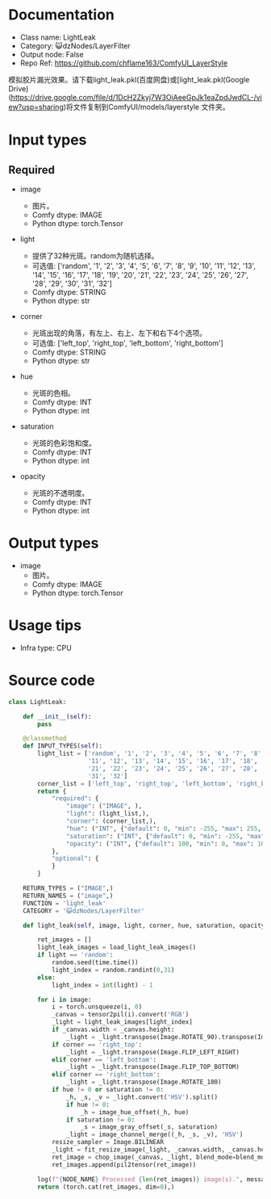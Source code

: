 # Documentation
- Class name: LightLeak
- Category: 😺dzNodes/LayerFilter
- Output node: False
- Repo Ref: https://github.com/chflame163/ComfyUI_LayerStyle

模拟胶片漏光效果。请下载light_leak.pkl(百度网盘)或[light_leak.pkl(Google Drive)(https://drive.google.com/file/d/1DcH2Zkyj7W3OiAeeGpJk1eaZpdJwdCL-/view?usp=sharing)将文件复制到ComfyUI/models/layerstyle 文件夹。

# Input types

## Required

- image
    - 图片。
    - Comfy dtype: IMAGE
    - Python dtype: torch.Tensor

- light
    - 提供了32种光斑。random为随机选择。
    - 可选值: ['random', '1', '2', '3', '4', '5', '6', '7', '8', '9', '10', '11', '12', '13', '14',
             '15', '16', '17', '18', '19', '20', '21', '22', '23', '24', '25', '26', '27', '28', '29', '30', '31', '32']
    - Comfy dtype: STRING
    - Python dtype: str

- corner
    - 光斑出现的角落，有左上、右上、左下和右下4个选项。
    - 可选值: ['left_top', 'right_top', 'left_bottom', 'right_bottom']
    - Comfy dtype: STRING
    - Python dtype: str

- hue
    - 光斑的色相。
    - Comfy dtype: INT
    - Python dtype: int

- saturation
    - 光斑的色彩饱和度。
    - Comfy dtype: INT
    - Python dtype: int

- opacity
    - 光斑的不透明度。
    - Comfy dtype: INT
    - Python dtype: int

# Output types

- image
    - 图片。
    - Comfy dtype: IMAGE
    - Python dtype: torch.Tensor

# Usage tips
- Infra type: CPU

# Source code
```python
class LightLeak:

    def __init__(self):
        pass

    @classmethod
    def INPUT_TYPES(self):
        light_list = ['random', '1', '2', '3', '4', '5', '6', '7', '8', '9', '10',
                      '11', '12', '13', '14', '15', '16', '17', '18', '19', '20',
                      '21', '22', '23', '24', '25', '26', '27', '28', '29', '30',
                      '31', '32']
        corner_list = ['left_top', 'right_top', 'left_bottom', 'right_bottom']
        return {
            "required": {
                "image": ("IMAGE", ),
                "light": (light_list,),
                "corner": (corner_list,),
                "hue": ("INT", {"default": 0, "min": -255, "max": 255, "step": 1}),
                "saturation": ("INT", {"default": 0, "min": -255, "max": 255, "step": 1}),
                "opacity": ("INT", {"default": 100, "min": 0, "max": 100, "step": 1})
            },
            "optional": {
            }
        }

    RETURN_TYPES = ("IMAGE",)
    RETURN_NAMES = ("image",)
    FUNCTION = 'light_leak'
    CATEGORY = '😺dzNodes/LayerFilter'

    def light_leak(self, image, light, corner, hue, saturation, opacity):

        ret_images = []
        light_leak_images = load_light_leak_images()
        if light == 'random':
            random.seed(time.time())
            light_index = random.randint(0,31)
        else:
            light_index = int(light) - 1

        for i in image:
            i = torch.unsqueeze(i, 0)
            _canvas = tensor2pil(i).convert('RGB')
            _light = light_leak_images[light_index]
            if _canvas.width < _canvas.height:
                _light = _light.transpose(Image.ROTATE_90).transpose(Image.FLIP_TOP_BOTTOM)
            if corner == 'right_top':
                _light = _light.transpose(Image.FLIP_LEFT_RIGHT)
            elif corner == 'left_bottom':
                _light = _light.transpose(Image.FLIP_TOP_BOTTOM)
            elif corner == 'right_bottom':
                _light = _light.transpose(Image.ROTATE_180)
            if hue != 0 or saturation != 0:
                _h, _s, _v = _light.convert('HSV').split()
                if hue != 0:
                    _h = image_hue_offset(_h, hue)
                if saturation != 0:
                    _s = image_gray_offset(_s, saturation)
                _light = image_channel_merge((_h, _s, _v), 'HSV')
            resize_sampler = Image.BILINEAR
            _light = fit_resize_image(_light, _canvas.width, _canvas.height, fit='crop', resize_sampler=resize_sampler)
            ret_image = chop_image(_canvas, _light, blend_mode=blend_mode, opacity=opacity)
            ret_images.append(pil2tensor(ret_image))

        log(f"{NODE_NAME} Processed {len(ret_images)} image(s).", message_type='finish')
        return (torch.cat(ret_images, dim=0),)
```